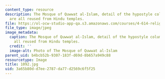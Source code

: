 ```yaml
---
content_type: resource
description: The Mosque of Quwwat al-Islam, detail of the hypostyle columns, which
  are all reused from Hindu temples.
file: https://ol-ocw-studio-app-qa.s3.amazonaws.com/courses/4-614-religious-architecture-and-islamic-cultures-fall-2002/3a65b80dd7ee2787da77d2569c6f5f25_1092.jpg
file_type: image/jpeg
image_metadata:
  caption: The Mosque of Quwwat al-Islam, detail of the hypostyle columns, which are
    all reused from Hindu temples.
  credit: ''
  image-alt: Photo of The Mosque of Quwwat al-Islam
parent_uid: b4bcb52b-9307-183f-d69d-8b657a949c88
resourcetype: Image
title: 1092.jpg
uid: 3a65b80d-d7ee-2787-da77-d2569c6f5f25
---
```

